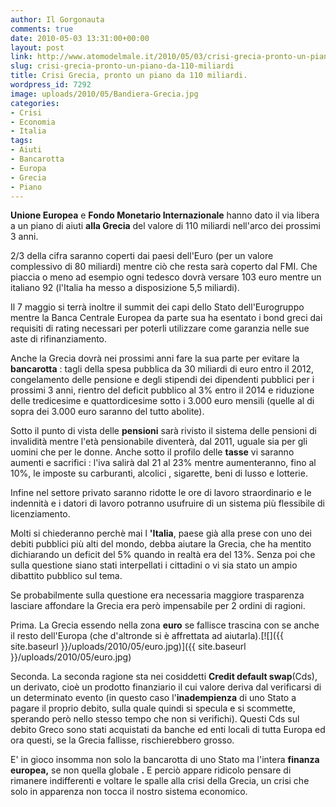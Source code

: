 ```yaml
---
author: Il Gorgonauta
comments: true
date: 2010-05-03 13:31:00+00:00
layout: post
link: http://www.atomodelmale.it/2010/05/03/crisi-grecia-pronto-un-piano-da-110-miliardi/
slug: crisi-grecia-pronto-un-piano-da-110-miliardi
title: Crisi Grecia, pronto un piano da 110 miliardi.
wordpress_id: 7292
image: uploads/2010/05/Bandiera-Grecia.jpg
categories:
- Crisi
- Economia
- Italia
tags:
- Aiuti
- Bancarotta
- Europa
- Grecia
- Piano
---
```


**Unione Europea** e **Fondo Monetario Internazionale** hanno dato il via libera a un piano di aiuti **alla Grecia** del valore di 110 miliardi nell'arco dei prossimi 3 anni.

2/3 della cifra saranno coperti dai paesi dell'Euro (per un valore complessivo di 80 miliardi) mentre ciò che resta sarà coperto dal FMI. Che piaccia o meno ad esempio ogni tedesco dovrà versare 103 euro mentre un italiano 92 (l'Italia ha messo a disposizione 5,5 miliardi).

Il 7 maggio si terrà inoltre il summit dei capi dello Stato dell'Eurogruppo mentre la Banca Centrale Europea da parte sua ha esentato i bond greci dai requisiti di rating necessari per poterli utilizzare come garanzia nelle sue aste  di rifinanziamento.

Anche la Grecia dovrà nei prossimi anni fare la sua parte per evitare la **bancarotta** : tagli della spesa pubblica da 30 miliardi di euro entro il 2012, congelamento delle pensione e degli stipendi dei dipendenti pubblici per i prossimi 3 anni, rientro del deficit pubblico al 3% entro il 2014 e riduzione delle tredicesime e quattordicesime sotto i 3.000 euro mensili (quelle al di sopra dei 3.000 euro saranno del tutto abolite).

Sotto il punto di vista delle **pensioni** sarà rivisto il sistema delle pensioni di invalidità mentre l'età pensionabile diventerà, dal 2011, uguale sia per gli uomini che per le donne. Anche sotto il profilo delle **tasse** vi saranno aumenti e sacrifici : l'iva salirà dal 21 al 23% mentre aumenteranno, fino al 10%, le imposte su carburanti, alcolici , sigarette, beni di lusso e lotterie.

Infine nel settore privato saranno ridotte le ore di lavoro straordinario e le indennità e i datori di lavoro potranno usufruire di un sistema più flessibile di licenziamento.

Molti si chiederanno perchè mai l **'Italia**, paese già alla prese con uno dei debiti pubblici più alti del mondo, debba aiutare la Grecia, che ha mentito dichiarando un deficit del 5% quando in realtà era del 13%. Senza poi che sulla questione siano stati interpellati i cittadini o vi sia stato un ampio dibattito pubblico sul tema.

Se probabilmente sulla questione era necessaria maggiore trasparenza lasciare affondare la Grecia era però impensabile per 2 ordini di ragioni.

Prima. La Grecia essendo nella zona **euro** se fallisce trascina con se anche il resto dell'Europa (che d'altronde si è affrettata ad aiutarla).[![]({{ site.baseurl }}/uploads/2010/05/euro.jpg)]({{ site.baseurl }}/uploads/2010/05/euro.jpg)

Seconda. La seconda ragione sta nei cosiddetti **Credit  default swap**(Cds), un derivato, cioè un prodotto finanziario il cui valore deriva dal verificarsi di un determinato evento (in questo caso l'**inadempienza** di uno Stato a pagare il proprio debito, sulla quale quindi si specula e si scommette, sperando però nello stesso tempo che non si verifichi). Questi Cds sul debito Greco sono stati acquistati da banche ed enti locali di tutta Europa ed ora questi, se la Grecia fallisse, rischierebbero grosso.

E' in gioco insomma non solo la bancarotta di uno Stato ma l'intera **finanza europea,** se non quella globale **.** E perciò appare ridicolo pensare di rimanere indifferenti e voltare le spalle alla crisi della Grecia, un crisi che solo in apparenza non tocca il nostro sistema economico.
